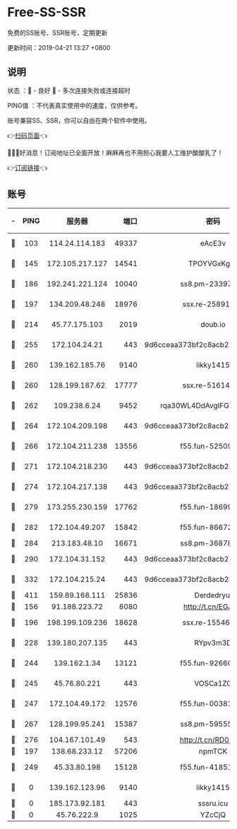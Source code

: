 # Free-SS-SSR

免费的SS账号、SSR账号，定期更新

更新时间：2019-04-21 13:27 +0800

## 说明

状态     ：🙂 - 良好 🙁 - 多次连接失败或连接超时

PING值   ：不代表真实使用中的速度，仅供参考。

账号兼容SS、SSR，你可以自由在两个软件中使用。

👉[扫码页面](https://liesauer.github.io/Free-SS-SSR/)👈

🎉🎉🎉好消息！订阅地址已全面开放！麻麻再也不用担心我要人工维护酸酸乳了！

👉[订阅链接](https://www.liesauer.net/yogurt/subscribe?ACCESS_TOKEN=DAYxR3mMaZAsaqUb)👈

## 账号

|-|PING|服务器|端口|密码|加密方式|区域|
|:----:|:----:|:-----:|-----:|:----:|:----:|:----:|
|🙂|103|114.24.114.183|49337|eAcE3v|chacha20-ietf|TW|
|🙂|145|172.105.217.127|14541|TPOYVGxKglpi|aes-256-cfb|JP|
|🙂|186|192.241.221.124|10040|ss8.pm-23397099|aes-256-cfb|US|
|🙂|197|134.209.48.248|18976|ssx.re-25891402|aes-256-cfb|US|
|🙂|214|45.77.175.103|2019|doub.io|aes-128-ctr|SG|
|🙂|255|172.104.24.21|443|9d6cceaa373bf2c8acb22e60b6a58be6|aes-256-cfb|US|
|🙂|260|139.162.185.76|9140|likky1415|aes-256-cfb|DE|
|🙂|260|128.199.187.62|17777|ssx.re-51614706|aes-256-cfb|SG|
|🙂|262|109.238.6.24|9452|rqa30WL4DdAvgIFG6Fs3znzTa|aes-256-cfb|FR|
|🙂|264|172.104.209.198|443|9d6cceaa373bf2c8acb22e60b6a58be6|aes-256-cfb|US|
|🙂|266|172.104.211.238|13556|f55.fun-52509074|aes-256-cfb|US|
|🙂|271|172.104.218.230|443|9d6cceaa373bf2c8acb22e60b6a58be6|aes-256-cfb|US|
|🙂|274|172.104.217.138|443|9d6cceaa373bf2c8acb22e60b6a58be6|aes-256-cfb|US|
|🙂|279|173.255.230.159|17762|f55.fun-18699425|aes-256-cfb|US|
|🙂|282|172.104.49.207|15842|f55.fun-86672367|aes-256-cfb|SG|
|🙂|284|213.183.48.10|16671|ss8.pm-36878004|rc4-md5|RU|
|🙂|290|172.104.31.152|443|9d6cceaa373bf2c8acb22e60b6a58be6|aes-256-cfb|US|
|🙂|332|172.104.215.24|443|9d6cceaa373bf2c8acb22e60b6a58be6|aes-256-cfb|US|
|🙂|411|159.89.168.111|25836|Derdedryuj|chacha20|IN|
|🙂|156|91.188.223.72|8080|http://t.cn/EGJIyrl|rc4-md5|RU|
|🙂|196|198.199.109.236|18628|ssx.re-15546219|aes-256-cfb|US|
|🙂|228|139.180.207.135|443|RYpv3m3D|aes-256-cfb|JP|
|🙂|244|139.162.1.34|13121|f55.fun-92660214|aes-256-cfb|SG|
|🙂|245|45.76.80.221|443|VOSCa1ZG|aes-256-cfb|DE|
|🙂|247|172.104.49.172|12576|f55.fun-00381492|aes-256-cfb|SG|
|🙂|267|128.199.95.241|15387|ss8.pm-59555042|aes-256-cfb|SG|
|🙂|276|104.167.101.49|543|http://t.cn/RD0D7sx|rc4-md5|CA|
|🙁|197|138.68.233.12|57206|npmTCK|rc4-md5|US|
|🙁|249|45.33.80.198|15128|f55.fun-41851315|aes-256-cfb|US|
|🙁|0|139.162.123.96|9140|likky1415|aes-256-cfb|JP|
|🙁|0|185.173.92.181|443|sssru.icu|rc4-md5|RU|
|🙁|0|45.76.222.9|1025|YZcCjQ|rc4-md5|JP|
